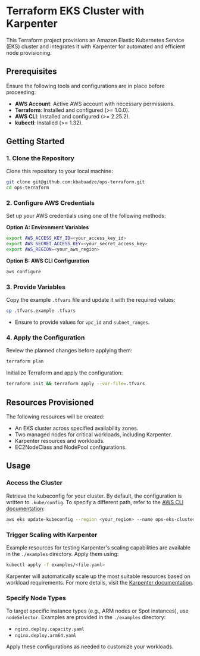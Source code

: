 # Terraform EKS Cluster with Karpenter

This Terraform project provisions an Amazon Elastic Kubernetes Service (EKS) cluster and integrates it with Karpenter for automated and efficient node provisioning.

## Prerequisites

Ensure the following tools and configurations are in place before proceeding:

- **AWS Account**: Active AWS account with necessary permissions.
- **Terraform**: Installed and configured (>= 1.0.0).
- **AWS CLI**: Installed and configured (>= 2.25.2).
- **kubectl**: Installed (>= 1.32).

## Getting Started

### 1. Clone the Repository

Clone this repository to your local machine:

```bash
git clone git@github.com:kbabuadze/ops-terraform.git
cd ops-terraform
```

### 2. Configure AWS Credentials

Set up your AWS credentials using one of the following methods:

**Option A: Environment Variables**

```bash
export AWS_ACCESS_KEY_ID=<your_access_key_id>
export AWS_SECRET_ACCESS_KEY=<your_secret_access_key>
export AWS_REGION=<your_aws_region>
```

**Option B: AWS CLI Configuration**

```bash
aws configure
```

### 3. Provide Variables

Copy the example `.tfvars` file and update it with the required values:

```bash
cp .tfvars.example .tfvars
```

- Ensure to provide values for `vpc_id` and `subnet_ranges`.

### 4. Apply the Configuration

Review the planned changes before applying them:

```bash
terraform plan
```

Initialize Terraform and apply the configuration:

```bash
terraform init && terraform apply --var-file=.tfvars
```

## Resources Provisioned

The following resources will be created:

- An EKS cluster across specified availability zones.
- Two managed nodes for critical workloads, including Karpenter.
- Karpenter resources and workloads.
- EC2NodeClass and NodePool configurations.

## Usage

### Access the Cluster

Retrieve the kubeconfig for your cluster. By default, the configuration is written to `.kube/config`. To specify a different path, refer to the [AWS CLI documentation](https://docs.aws.amazon.com/cli/latest/reference/eks/update-kubeconfig.html):

```bash
aws eks update-kubeconfig --region <your_region> --name ops-eks-cluster
```

### Trigger Scaling with Karpenter

Example resources for testing Karpenter's scaling capabilities are available in the `./examples` directory. Apply them using:

```bash
kubectl apply -f examples/<file.yaml>
```

Karpenter will automatically scale up the most suitable resources based on workload requirements. For more details, visit the [Karpenter documentation](https://karpenter.sh/docs/).

### Specify Node Types

To target specific instance types (e.g., ARM nodes or Spot instances), use `nodeSelector`. Examples are provided in the `./examples` directory:

- `nginx.deploy.capacity.yaml`
- `nginx.deploy.arm64.yaml`

Apply these configurations as needed to customize your workloads.

